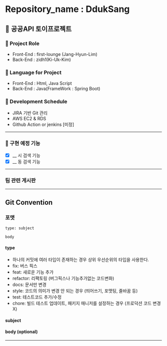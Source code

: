 # Repository_name : DdukSang

## 🍕 공공API 토이프로젝트

### 📍 Project Role
- Front-End :  first-lounge (Jang-Hyun-Lim)
- Back-End : zidh1(Ki-Uk-Kim)

### 📍 Language for Project
- Front-End : Html, Java Script
- Back-End : Java(FrameWork : Spring Boot) 


### 📍 Development Schedule
- JIRA 기반 Git 관리
- AWS EC2 & RDS
- Github Action or jenkins [미정]

<hr>

### 📕 구현 예정 기능
- [x] __ 시 검색 기능
- [x] __ 동 검색 기능

<hr>

### 팀 관련 게시판


<hr>

## Git Convention

### 포맷

```
type: subject

body
```

#### type

- 하나의 커밋에 여러 타입이 존재하는 경우 상위 우선순위의 타입을 사용한다.
- fix: 버스 픽스
- feat: 새로운 기능 추가
- refactor: 리팩토링 (버그픽스나 기능추가없는 코드변화)
- docs: 문서만 변경
- style: 코드의 의미가 변경 안 되는 경우 (띄어쓰기, 포맷팅, 줄바꿈 등)
- test: 테스트코드 추가/수정
- chore: 빌드 테스트 업데이트, 패키지 매니저를 설정하는 경우 (프로덕션 코드 변경 X)

#### subject


#### body (optional)


<hr>
